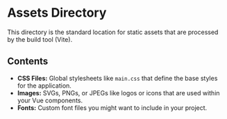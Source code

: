 # Assets Directory

This directory is the standard location for static assets that are processed by the build tool (Vite).

## Contents

*   **CSS Files:** Global stylesheets like `main.css` that define the base styles for the application.
*   **Images:** SVGs, PNGs, or JPEGs like logos or icons that are used within your Vue components.
*   **Fonts:** Custom font files you might want to include in your project.
